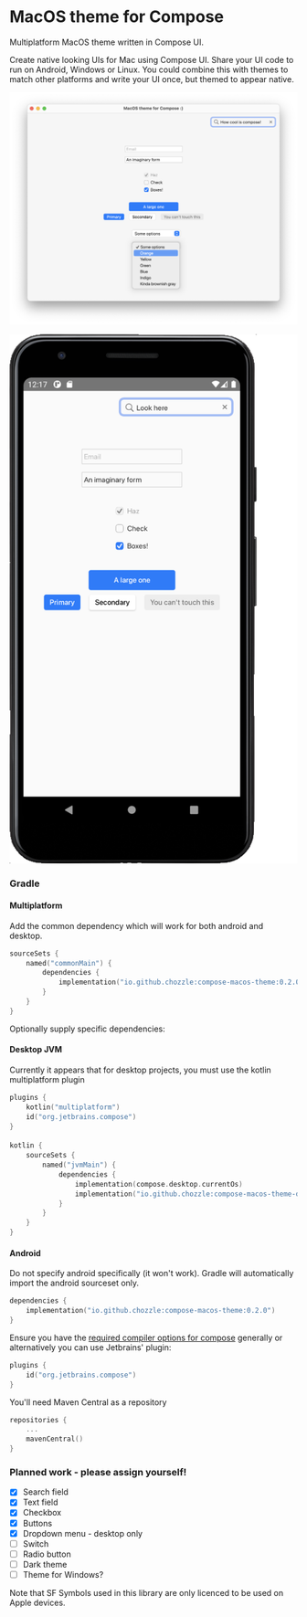 # MacOS theme for Compose
Multiplatform MacOS theme written in Compose UI.

Create native looking UIs for Mac using Compose UI. Share your UI code to run on Android, Windows or Linux. 
You could combine this with themes to match other platforms and write your UI once, but themed to appear native.

![Desktop Example](screenshots/desktop.png)

![Android Example](screenshots/android.png)

### Gradle
#### Multiplatform
Add the common dependency which will work for both android and desktop.
```kotlin
sourceSets {
    named("commonMain") {
        dependencies {
            implementation("io.github.chozzle:compose-macos-theme:0.2.0")
        }
    }
}
```

Optionally supply specific dependencies:

#### Desktop JVM
Currently it appears that for desktop projects, you must use the kotlin multiplatform plugin
```kotlin 
plugins {
    kotlin("multiplatform")
    id("org.jetbrains.compose")
}

kotlin {
    sourceSets {
        named("jvmMain") {
            dependencies {
                implementation(compose.desktop.currentOs)
                implementation("io.github.chozzle:compose-macos-theme-desktop:0.2.0")
            }
        }
    }
}
```

#### Android
Do not specify android specifically (it won't work). Gradle will automatically import the android sourceset only.
```kotlin 
dependencies {
    implementation("io.github.chozzle:compose-macos-theme:0.2.0")
}
```

Ensure you have the [required compiler options for compose](https://developer.android.com/jetpack/compose/setup#configure_gradle) generally 
or alternatively you can use Jetbrains' plugin:
```kotlin
plugins {
    id("org.jetbrains.compose")
}
```

You'll need Maven Central as a repository

```kotlin
repositories {
    ...
    mavenCentral()
}
```

### Planned work - please assign yourself!
- [x] Search field
- [x] Text field
- [x] Checkbox
- [x] Buttons
- [x] Dropdown menu - desktop only
- [ ] Switch
- [ ] Radio button
- [ ] Dark theme
- [ ] Theme for Windows?

Note that SF Symbols used in this library are only licenced to be used on Apple devices.
